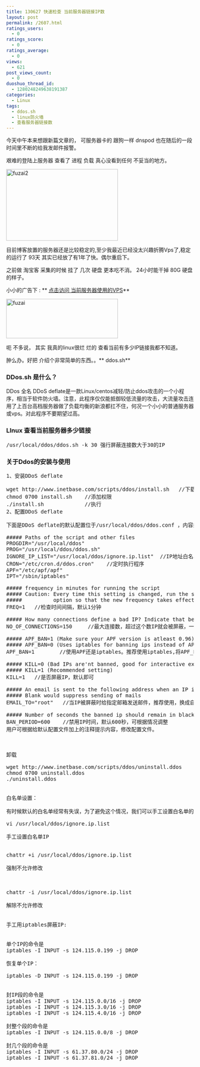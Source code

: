 ```yaml
---
title: 130627 快速检查 当前服务器链接IP数
layout: post
permalink: /2607.html
ratings_users:
  - 0
ratings_score:
  - 0
ratings_average:
  - 0
views:
  - 621
post_views_count:
  - 0
duoshuo_thread_id:
  - 1280248249638191387
categories:
  - Linux
tags:
  - ddos.sh
  - linux防火墙
  - 查看服务器链接数
---
```

今天中午本来想跟新篇文章的， 可服务器卡的 跟狗一样 dnspod 也在随后的一段时间里不断的给我发邮件报警。

艰难的登陆上服务器 查看了 进程 负载 真心没看到任何 不妥当的地方。

[<img src="http://pic.80aj.com/2013/06/fuzai2-300x192.jpg" alt="fuzai2" width="300" height="192" class="aligncenter size-medium wp-image-2608" />][1]

目前博客放置的服务器还是比较稳定的,至少我最近已经没太兴趣折腾Vps了,稳定的运行了 93天 其实已经放了有1年了快。偶尔重启下。

之前做 淘宝客 采集的时候 挂了 几次 硬盘 更本吃不消。 24小时能干掉 80G 硬盘的样子。

小小的广告下 : ** <a href="http://www.80aj.com/locvps" title="点击访问 当前服务器使用的VPS" target="_blank">点击访问 当前服务器使用的VPS</a>**

[<img src="http://pic.80aj.com/2013/06/fuzai-300x106.jpg" alt="fuzai" width="300" height="106" class="aligncenter size-medium wp-image-2609" />][2]

呃 不多说， 其实 我真的linux很烂 烂的 查看当前有多少IP链接我都不知道。

肿么办。好把 介绍个非常简单的东西。。** ddos.sh**

### DDos.sh 是什么？

DDos 全名 DDoS deflate是一款Linux/centos减轻/防止ddos攻击的一个小程序，相当于软件防火墙。注意，此程序仅仅能抵御较低流量的攻击，大流量攻击连用了上百台高档服务器做了负载均衡的新浪都扛不住，何况一个小小的普通服务器或vps。对此程序不要期望过高。

### LInux 查看当前服务器多少链接

<pre class="brush: php; title: ; notranslate" title="">/usr/local/ddos/ddos.sh -k 30 强行屏蔽连接数大于30的IP
</pre>

### 关于Ddos的安装与使用

<pre>1、安装DDoS deflate

wget http://www.inetbase.com/scripts/ddos/install.sh   //下载DDoS  deflate
chmod 0700 install.sh    //添加权限
./install.sh             //执行
2、配置DDoS deflate

下面是DDoS deflate的默认配置位于/usr/local/ddos/ddos.conf ，内容如下：

##### Paths of the script and other files
PROGDIR="/usr/local/ddos"
PROG="/usr/local/ddos/ddos.sh"
IGNORE_IP_LIST="/usr/local/ddos/ignore.ip.list"  //IP地址白名单
CRON="/etc/cron.d/ddos.cron"    //定时执行程序
APF="/etc/apf/apf"
IPT="/sbin/iptables"

##### frequency in minutes for running the script
##### Caution: Every time this setting is changed, run the script with --cron
#####          option so that the new frequency takes effect
FREQ=1   //检查时间间隔，默认1分钟

##### How many connections define a bad IP? Indicate that below.
NO_OF_CONNECTIONS=150     //最大连接数，超过这个数IP就会被屏蔽，一般默认即可

##### APF_BAN=1 (Make sure your APF version is atleast 0.96)
##### APF_BAN=0 (Uses iptables for banning ips instead of APF)
APF_BAN=1        //使用APF还是iptables。推荐使用iptables,将APF_BAN的值改为0即可。

##### KILL=0 (Bad IPs are'nt banned, good for interactive execution of script)
##### KILL=1 (Recommended setting)
KILL=1   //是否屏蔽IP，默认即可

##### An email is sent to the following address when an IP is banned.
##### Blank would suppress sending of mails
EMAIL_TO="root"   //当IP被屏蔽时给指定邮箱发送邮件，推荐使用，换成自己的邮箱即可

##### Number of seconds the banned ip should remain in blacklist.
BAN_PERIOD=600    //禁用IP时间，默认600秒，可根据情况调整
用户可根据给默认配置文件加上的注释提示内容，修改配置文件。

 

卸载

wget http://www.inetbase.com/scripts/ddos/uninstall.ddos
chmod 0700 uninstall.ddos
./uninstall.ddos
 

白名单设置：

有时候默认的白名单经常有失误，为了避免这个情况，我们可以手工设置白名单的ip，然后强制不允许修改

vi /usr/local/ddos/ignore.ip.list

手工设置白名单IP


chattr +i /usr/local/ddos/ignore.ip.list

强制不允许修改

 

chattr -i /usr/local/ddos/ignore.ip.list

解除不允许修改
 

手工用iptables屏蔽IP:


单个IP的命令是 
iptables -I INPUT -s 124.115.0.199 -j DROP

恢复单个IP：

iptables -D INPUT -s 124.115.0.199 -j DROP
 

封IP段的命令是 
iptables -I INPUT -s 124.115.0.0/16 -j DROP 
iptables -I INPUT -s 124.115.3.0/16 -j DROP 
iptables -I INPUT -s 124.115.4.0/16 -j DROP

封整个段的命令是 
iptables -I INPUT -s 124.115.0.0/8 -j DROP

封几个段的命令是 
iptables -I INPUT -s 61.37.80.0/24 -j DROP 
iptables -I INPUT -s 61.37.81.0/24 -j DROP


</pre>

 [1]: http://pic.80aj.com/2013/06/fuzai2.jpg
 [2]: http://pic.80aj.com/2013/06/fuzai.jpg